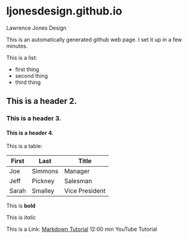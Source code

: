 # ljonesdesign.github.io
Lawrence Jones Design

This is an automatically generated github web page. I set it up in a few minutes.

This is a list:

* first thing
* second thing
* third thing

## This is a header 2.

### This is a header 3.

#### This is a header 4.

This is a table:

First | Last | Title 
--- | --- | ---
Joe | Simmons | Manager
Jeff | Pickney | Salesman
Sarah | Smalley | Vice President

This is **bold**

This is *italic*

This is a Link: [Markdown Tutorial](https://www.youtube.com/watch?v=6A5EpqqDOdk "Markdown Tutorial") 12:00 min YouTube Tutorial
